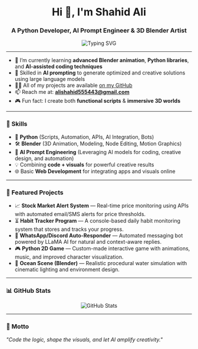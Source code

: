 <h1 align="center">Hi 👋, I'm Shahid Ali</h1>
<h3 align="center">A Python Developer, AI Prompt Engineer & 3D Blender Artist</h3>

<p align="center">
  <img src="https://readme-typing-svg.demolab.com/?lines=Python%20Developer;AI%20Prompt%20Engineer;Blender%20Animator;Tech%20%26%20Design%20Enthusiast;Always%20Learning...&center=true&width=550&height=45" alt="Typing SVG" />
</p>

---

- 🌱 I’m currently learning **advanced Blender animation**, **Python libraries**, and **AI-assisted coding techniques**
- 🤖 Skilled in **AI prompting** to generate optimized and creative solutions using large language models
- 👨‍💻 All of my projects are available [on my GitHub](https://github.com/Shahid-Ali-Dev)
- 📫 Reach me at: **alishahid555443@gmail.com**
- 🎮 Fun fact: I create both **functional scripts** & **immersive 3D worlds**

---

### 🔧 Skills
- 🐍 **Python** (Scripts, Automation, APIs, AI Integration, Bots)
- 🛠 **Blender** (3D Animation, Modeling, Node Editing, Motion Graphics)
- 🤖 **AI Prompt Engineering** (Leveraging AI models for coding, creative design, and automation)
- 💡 Combining **code + visuals** for powerful creative results
- 🌐 Basic **Web Development** for integrating apps and visuals online

---

### 📂 Featured Projects
- 📈 **Stock Market Alert System** — Real-time price monitoring using APIs with automated email/SMS alerts for price thresholds.
- ⏳ **Habit Tracker Program** — A console-based daily habit monitoring system that stores and tracks your progress.
- 🤖 **WhatsApp/Discord Auto-Responder** — Automated messaging bot powered by LLaMA AI for natural and context-aware replies.
- 🎮 **Python 2D Game** — Custom-made interactive game with animations, music, and improved character visualization.
- 🌊 **Ocean Scene (Blender)** — Realistic procedural water simulation with cinematic lighting and environment design.

---

### 📊 GitHub Stats
<p align="center">
  <img src="https://github-readme-stats.vercel.app/api?username=Shahid-Ali-Dev&show_icons=true&theme=tokyonight" alt="GitHub Stats" />
</p>

---

### 🚀 Motto
*"Code the logic, shape the visuals, and let AI amplify creativity."*

